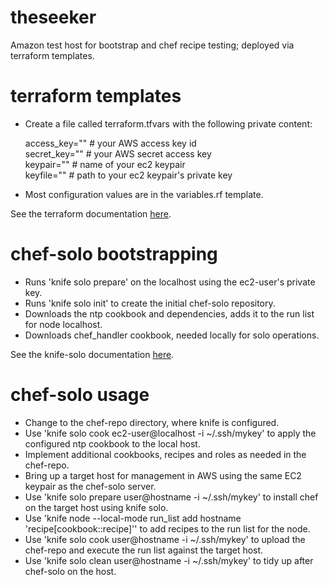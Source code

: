 # theseeker
Amazon test host for bootstrap and chef recipe testing; deployed via terraform templates.

# terraform templates
- Create a file called terraform.tfvars with the following private content:

  access_key="" # your AWS access key id <br />
  secret_key="" # your AWS secret access key <br />
  keypair="" # name of your ec2 keypair <br />
  keyfile="" # path to your ec2 keypair's  private key

- Most configuration values are in the variables.rf template.

See the terraform documentation [here](https://www.terraform.io/docs/).

# chef-solo bootstrapping
- Runs 'knife solo prepare' on the localhost using the ec2-user's private key.
- Runs 'knife solo init' to create the initial chef-solo repository.
- Downloads the ntp cookbook and dependencies, adds it to the run list for node localhost.
- Downloads chef_handler cookbook, needed locally for solo operations.

See the knife-solo documentation [here](http://matschaffer.github.io/knife-solo/).

# chef-solo usage
- Change to the chef-repo directory, where knife is configured.
- Use 'knife solo cook ec2-user@localhost -i ~/.ssh/mykey' to apply the configured ntp cookbook to the local host.
- Implement additional cookbooks, recipes and roles as needed in the chef-repo.
- Bring up a target host for management in AWS using the same EC2 keypair as the chef-solo server.
- Use 'knife solo prepare user@hostname -i ~/.ssh/mykey' to install chef on the target host using knife solo.
- Use 'knife node --local-mode run_list add hostname 'recipe[cookbook::recipe]'' to add recipes to the run list for the node.
- Use 'knife solo cook user@hostname -i ~/.ssh/mykey' to upload the chef-repo and execute the run list against the target host.
- Use 'knife solo clean user@hostname -i ~/.ssh/mykey' to tidy up after chef-solo on the host.
